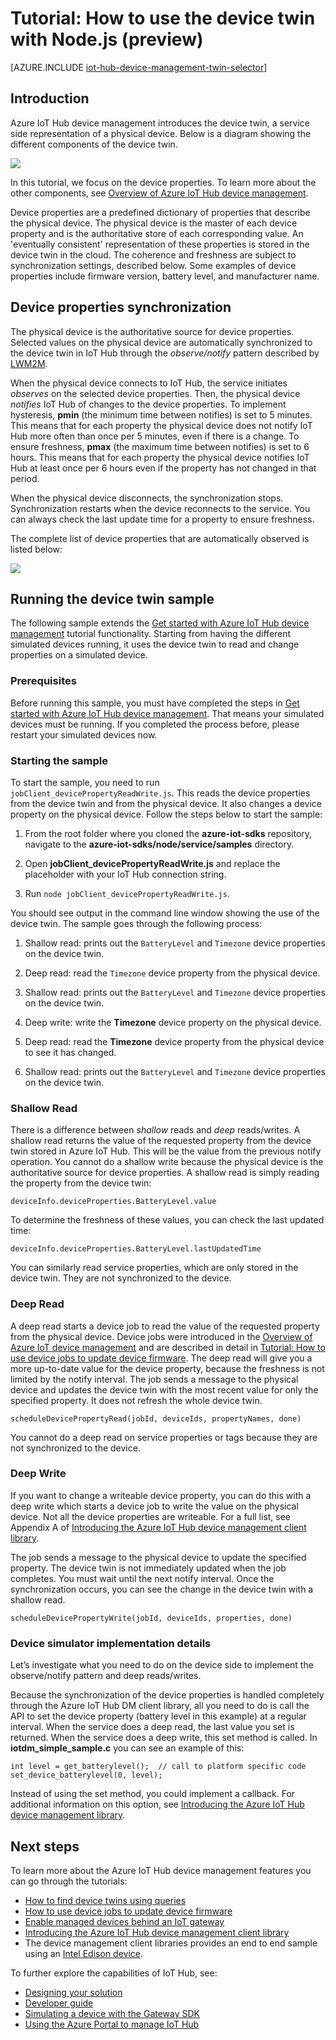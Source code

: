<properties
	pageTitle="IoT Hub device management twins | Microsoft Azure"
	description="Azure IoT Hub for device management tutorial describing how to use device twins."
	services="iot-hub"
	documentationCenter=".net"
	authors="juanjperez"
	manager="timlt"
	editor=""/>

<tags
 ms.service="iot-hub"
 ms.devlang="dotnet"
 ms.topic="article"
 ms.tgt_pltfrm="na"
 ms.workload="na"
 ms.date="04/29/2016"
 ms.author="juanpere"/>

# Tutorial: How to use the device twin with Node.js (preview)

[AZURE.INCLUDE [iot-hub-device-management-twin-selector](../../includes/iot-hub-device-management-twin-selector.md)]

## Introduction

Azure IoT Hub device management introduces the device twin, a service side representation of a physical device. Below is a diagram showing the different components of the device twin.

![][img-twin]

In this tutorial, we focus on the device properties. To learn more about the other components, see [Overview of Azure IoT Hub device management][lnk-dm-overview].

Device properties are a predefined dictionary of properties that describe the physical device. The physical device is the master of each device property and is the authoritative store of each corresponding value. An 'eventually consistent' representation of these properties is stored in the device twin in the cloud. The coherence and freshness are subject to synchronization settings, described below. Some examples of device properties include firmware version, battery level, and manufacturer name.

## Device properties synchronization

The physical device is the authoritative source for device properties. Selected values on the physical device are automatically synchronized to the device twin in IoT Hub through the *observe/notify* pattern described by [LWM2M][lnk-lwm2m].

When the physical device connects to IoT Hub, the service initiates *observes* on the selected device properties. Then, the physical device *notifies* IoT Hub of changes to the device properties. To implement hysteresis, **pmin** (the minimum time between notifies) is set to 5 minutes. This means that for each property the physical device does not notify IoT Hub more often than once per 5 minutes, even if there is a change. To ensure freshness, **pmax** (the maximum time between notifies) is set to 6 hours. This means that for each property the physical device notifies IoT Hub at least once per 6 hours even if the property has not changed in that period.

When the physical device disconnects, the synchronization stops. Synchronization restarts when the device reconnects to the service. You can always check the last update time for a property to ensure freshness.

The complete list of device properties that are automatically observed is listed below:

![][img-observed]

## Running the device twin sample

The following sample extends the [Get started with Azure IoT Hub device management][lnk-get-started] tutorial functionality. Starting from having the different simulated devices running, it uses the device twin to read and change properties on a simulated device.

### Prerequisites 

Before running this sample, you must have completed the steps in [Get started with Azure IoT Hub device management][lnk-get-started]. That means your simulated devices must be running. If you completed the process before, please restart your simulated devices now.

### Starting the sample

To start the sample, you need to run ```jobClient_devicePropertyReadWrite.js```. This reads the device properties from the device twin and from the physical device. It also changes a device property on the physical device. Follow the steps below to start the sample:

1.  From the root folder where you cloned the **azure-iot-sdks** repository, navigate to the **azure-iot-sdks/node/service/samples** directory.  

2.  Open **jobClient_devicePropertyReadWrite.js** and replace the placeholder with your IoT Hub connection string.

2.  Run `node jobClient_devicePropertyReadWrite.js`.

You should see output in the command line window showing the use of the device twin. The sample goes through the following process:

1.  Shallow read: prints out the `BatteryLevel` and `Timezone` device properties on the device twin.

2.  Deep read: read the `Timezone` device property from the physical device.

3. Shallow read: prints out the `BatteryLevel` and `Timezone` device properties on the device twin.

4.  Deep write: write the **Timezone** device property on the physical device.

5.  Deep read: read the **Timezone** device property from the physical device to see it has changed.

6.  Shallow read: prints out the `BatteryLevel` and `Timezone` device properties on the device twin.

### Shallow Read

There is a difference between *shallow* reads and *deep* reads/writes. A shallow read returns the value of the requested property from the device twin stored in Azure IoT Hub. This will be the value from the previous notify operation. You cannot do a shallow write because the physical device is the authoritative source for device properties. A shallow read is simply reading the property from the device twin:

```
deviceInfo.deviceProperties.BatteryLevel.value
```

To determine the freshness of these values, you can check the last updated time:

```
deviceInfo.deviceProperties.BatteryLevel.lastUpdatedTime
```

You can similarly read service properties, which are only stored in the device twin. They are not synchronized to the device.

### Deep Read

A deep read starts a device job to read the value of the requested property from the physical device. Device jobs were introduced in the [Overview of Azure IoT device management][lnk-dm-overview] and are described in detail in [Tutorial: How to use device jobs to update device firmware][lnk-dm-jobs]. The deep read will give you a more up-to-date value for the device property, because the freshness is not limited by the notify interval. The job sends a message to the physical device and updates the device twin with the most recent value for only the specified property. It does not refresh the whole device twin.

```
scheduleDevicePropertyRead(jobId, deviceIds, propertyNames, done)
```

You cannot do a deep read on service properties or tags because they are not synchronized to the device.

### Deep Write

If you want to change a writeable device property, you can do this with a deep write which starts a device job to write the value on the physical device. Not all the device properties are writeable. For a full list, see Appendix A of [Introducing the Azure IoT Hub device management client library][lnk-dm-library].

The job sends a message to the physical device to update the specified property. The device twin is not immediately updated when the job completes. You must wait until the next notify interval. Once the synchronization occurs, you can see the change in the device twin with a shallow read.

```
scheduleDevicePropertyWrite(jobId, deviceIds, properties, done)
```

### Device simulator implementation details

Let’s investigate what you need to do on the device side to implement the observe/notify pattern and deep reads/writes.

Because the synchronization of the device properties is handled completely through the Azure IoT Hub DM client library, all you need to do is call the API to set the device property (battery level in this example) at a regular interval. When the service does a deep read, the last value you set is returned. When the service does a deep write, this set method is called. In **iotdm\_simple\_sample.c** you can see an example of this:

```
int level = get_batterylevel();  // call to platform specific code 
set_device_batterylevel(0, level);
```

Instead of using the set method, you could implement a callback. For additional information on this option, see [Introducing the Azure IoT Hub device management library][lnk-dm-library].

## Next steps

To learn more about the Azure IoT Hub device management features you can go through the tutorials:

- [How to find device twins using queries][lnk-tutorial-queries]
- [How to use device jobs to update device firmware][lnk-tutorial-jobs]
- [Enable managed devices behind an IoT gateway][lnk-dm-gateway]
- [Introducing the Azure IoT Hub device management client library][lnk-library-c]
- The device management client libraries provides an end to end sample using an [Intel Edison device][lnk-edison].

To further explore the capabilities of IoT Hub, see:

- [Designing your solution][lnk-design]
- [Developer guide][lnk-devguide]
- [Simulating a device with the Gateway SDK][lnk-gateway]
- [Using the Azure Portal to manage IoT Hub][lnk-portal]

<!-- images and links -->
[img-twin]: media/iot-hub-device-management-device-twin/image1.png
[img-observed]: media/iot-hub-device-management-device-twin/image2.png

[lnk-lwm2m]: http://technical.openmobilealliance.org/Technical/technical-information/release-program/current-releases/oma-lightweightm2m-v1-0
[lnk-dm-overview]: iot-hub-device-management-overview.md
[lnk-dm-library]: iot-hub-device-management-library.md
[lnk-get-started]: iot-hub-device-management-get-started.md
[lnk-tutorial-queries]: iot-hub-device-management-device-query.md
[lnk-dm-jobs]: iot-hub-device-management-device-jobs.md
[lnk-edison]: https://github.com/Azure/azure-iot-sdks/tree/dmpreview/c/iotdm_client/samples/iotdm_edison_sample

[lnk-tutorial-queries]: iot-hub-device-management-device-query.md
[lnk-tutorial-jobs]: iot-hub-device-management-device-jobs.md
[lnk-dm-gateway]: iot-hub-gateway-device-management.md
[lnk-library-c]: iot-hub-device-management-library.md

[lnk-design]: iot-hub-guidance.md
[lnk-devguide]: iot-hub-devguide.md
[lnk-gateway]: iot-hub-linux-gateway-sdk-simulated-device.md
[lnk-portal]: iot-hub-manage-through-portal.md